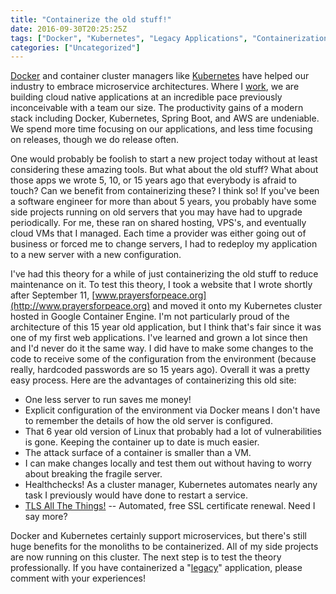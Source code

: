 ```yaml
---
title: "Containerize the old stuff!"
date: 2016-09-30T20:25:25Z
tags: ["Docker", "Kubernetes", "Legacy Applications", "Containerization", "DevOps"]
categories: ["Uncategorized"]
---
```


[Docker](https://www.docker.com/) and container cluster managers like [Kubernetes](http://kubernetes.io) have helped our industry to embrace microservice architectures. Where I [work](http://www.fitchsolutions.com/), we are building cloud native applications at an incredible pace previously inconceivable with a team our size. The productivity gains of a modern stack including Docker, Kubernetes, Spring Boot, and AWS are undeniable. We spend more time focusing on our applications, and less time focusing on releases, though we do release often.

One would probably be foolish to start a new project today without at least considering these amazing tools. But what about the old stuff? What about those apps we wrote 5, 10, or 15 years ago that everybody is afraid to touch? Can we benefit from containerizing these? I think so! If you've been a software engineer for more than about 5 years, you probably have some side projects running on old servers that you may have had to upgrade periodically. For me, these ran on shared hosting, VPS's, and eventually cloud VMs that I managed. Each time a provider was either going out of business or forced me to change servers, I had to redeploy my application to a new server with a new configuration.

I've had this theory for a while of just containerizing the old stuff to reduce maintenance on it. To test this theory, I took a website that I wrote shortly after September 11, [www.prayersforpeace.org](http://www.prayersforpeace.org) and moved it onto my Kubernetes cluster hosted in Google Container Engine. I'm not particularly proud of the architecture of this 15 year old application, but I think that's fair since it was one of my first web applications. I've learned and grown a lot since then and I'd never do it the same way. I did have to make some changes to the code to receive some of the configuration from the environment (because really, hardcoded passwords are so 15 years ago). Overall it was a pretty easy process. Here are the advantages of containerizing this old site:

*   One less server to run saves me money!
*   Explicit configuration of the environment via Docker means I don't have to remember the details of how the old server is configured.
*   That 6 year old version of Linux that probably had a lot of vulnerabilities is gone. Keeping the container up to date is much easier.
*   The attack surface of a container is smaller than a VM.
*   I can make changes locally and test them out without having to worry about breaking the fragile server.
*   Healthchecks! As a cluster manager, Kubernetes automates nearly any task I previously would have done to restart a service.
*   [TLS All The Things!](https://mattjones.technology/2016/09/04/tls-all-the-things/) -- Automated, free SSL certificate renewal. Need I say more?

Docker and Kubernetes certainly support microservices, but there's still huge benefits for the monoliths to be containerized. All of my side projects are now running on this cluster. The next step is to test the theory professionally. If you have containerized a "[legacy](https://twitter.com/drewlesueur/status/767122443102097409)" application, please comment with your experiences!
